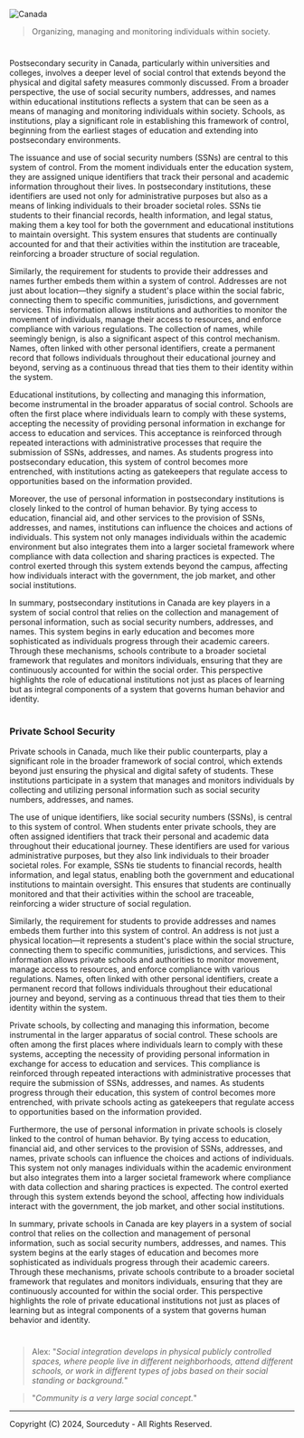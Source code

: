 ![Canada](https://github.com/user-attachments/assets/21fc19e1-d6bc-4a87-8228-491a8843a049)

> Organizing, managing and monitoring individuals within society.

#

Postsecondary security in Canada, particularly within universities and colleges, involves a deeper level of social control that extends beyond the physical and digital safety measures commonly discussed. From a broader perspective, the use of social security numbers, addresses, and names within educational institutions reflects a system that can be seen as a means of managing and monitoring individuals within society. Schools, as institutions, play a significant role in establishing this framework of control, beginning from the earliest stages of education and extending into postsecondary environments.

The issuance and use of social security numbers (SSNs) are central to this system of control. From the moment individuals enter the education system, they are assigned unique identifiers that track their personal and academic information throughout their lives. In postsecondary institutions, these identifiers are used not only for administrative purposes but also as a means of linking individuals to their broader societal roles. SSNs tie students to their financial records, health information, and legal status, making them a key tool for both the government and educational institutions to maintain oversight. This system ensures that students are continually accounted for and that their activities within the institution are traceable, reinforcing a broader structure of social regulation.

Similarly, the requirement for students to provide their addresses and names further embeds them within a system of control. Addresses are not just about location—they signify a student's place within the social fabric, connecting them to specific communities, jurisdictions, and government services. This information allows institutions and authorities to monitor the movement of individuals, manage their access to resources, and enforce compliance with various regulations. The collection of names, while seemingly benign, is also a significant aspect of this control mechanism. Names, often linked with other personal identifiers, create a permanent record that follows individuals throughout their educational journey and beyond, serving as a continuous thread that ties them to their identity within the system.

Educational institutions, by collecting and managing this information, become instrumental in the broader apparatus of social control. Schools are often the first place where individuals learn to comply with these systems, accepting the necessity of providing personal information in exchange for access to education and services. This acceptance is reinforced through repeated interactions with administrative processes that require the submission of SSNs, addresses, and names. As students progress into postsecondary education, this system of control becomes more entrenched, with institutions acting as gatekeepers that regulate access to opportunities based on the information provided.

Moreover, the use of personal information in postsecondary institutions is closely linked to the control of human behavior. By tying access to education, financial aid, and other services to the provision of SSNs, addresses, and names, institutions can influence the choices and actions of individuals. This system not only manages individuals within the academic environment but also integrates them into a larger societal framework where compliance with data collection and sharing practices is expected. The control exerted through this system extends beyond the campus, affecting how individuals interact with the government, the job market, and other social institutions.

In summary, postsecondary institutions in Canada are key players in a system of social control that relies on the collection and management of personal information, such as social security numbers, addresses, and names. This system begins in early education and becomes more sophisticated as individuals progress through their academic careers. Through these mechanisms, schools contribute to a broader societal framework that regulates and monitors individuals, ensuring that they are continuously accounted for within the social order. This perspective highlights the role of educational institutions not just as places of learning but as integral components of a system that governs human behavior and identity.

#
### Private School Security

Private schools in Canada, much like their public counterparts, play a significant role in the broader framework of social control, which extends beyond just ensuring the physical and digital safety of students. These institutions participate in a system that manages and monitors individuals by collecting and utilizing personal information such as social security numbers, addresses, and names.

The use of unique identifiers, like social security numbers (SSNs), is central to this system of control. When students enter private schools, they are often assigned identifiers that track their personal and academic data throughout their educational journey. These identifiers are used for various administrative purposes, but they also link individuals to their broader societal roles. For example, SSNs tie students to financial records, health information, and legal status, enabling both the government and educational institutions to maintain oversight. This ensures that students are continually monitored and that their activities within the school are traceable, reinforcing a wider structure of social regulation.

Similarly, the requirement for students to provide addresses and names embeds them further into this system of control. An address is not just a physical location—it represents a student's place within the social structure, connecting them to specific communities, jurisdictions, and services. This information allows private schools and authorities to monitor movement, manage access to resources, and enforce compliance with various regulations. Names, often linked with other personal identifiers, create a permanent record that follows individuals throughout their educational journey and beyond, serving as a continuous thread that ties them to their identity within the system.

Private schools, by collecting and managing this information, become instrumental in the larger apparatus of social control. These schools are often among the first places where individuals learn to comply with these systems, accepting the necessity of providing personal information in exchange for access to education and services. This compliance is reinforced through repeated interactions with administrative processes that require the submission of SSNs, addresses, and names. As students progress through their education, this system of control becomes more entrenched, with private schools acting as gatekeepers that regulate access to opportunities based on the information provided.

Furthermore, the use of personal information in private schools is closely linked to the control of human behavior. By tying access to education, financial aid, and other services to the provision of SSNs, addresses, and names, private schools can influence the choices and actions of individuals. This system not only manages individuals within the academic environment but also integrates them into a larger societal framework where compliance with data collection and sharing practices is expected. The control exerted through this system extends beyond the school, affecting how individuals interact with the government, the job market, and other social institutions.

In summary, private schools in Canada are key players in a system of social control that relies on the collection and management of personal information, such as social security numbers, addresses, and names. This system begins at the early stages of education and becomes more sophisticated as individuals progress through their academic careers. Through these mechanisms, private schools contribute to a broader societal framework that regulates and monitors individuals, ensuring that they are continuously accounted for within the social order. This perspective highlights the role of private educational institutions not just as places of learning but as integral components of a system that governs human behavior and identity.

#

> Alex: "*Social integration develops in physical publicly controlled spaces, where people live in different neighborhoods, attend different schools, or work in different types of jobs based on their social standing or background.*"

> "*Community is a very large social concept.*"

***
Copyright (C) 2024, Sourceduty - All Rights Reserved.
